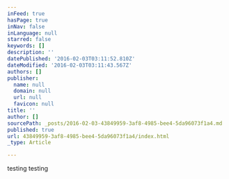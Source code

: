 ```yaml
---
inFeed: true
hasPage: true
inNav: false
inLanguage: null
starred: false
keywords: []
description: ''
datePublished: '2016-02-03T03:11:52.810Z'
dateModified: '2016-02-03T03:11:43.567Z'
authors: []
publisher:
  name: null
  domain: null
  url: null
  favicon: null
title: ''
author: []
sourcePath: _posts/2016-02-03-43849959-3af8-4985-bee4-5da96073f1a4.md
published: true
url: 43849959-3af8-4985-bee4-5da96073f1a4/index.html
_type: Article

---
```

testing testing